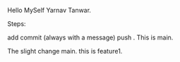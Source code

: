 Hello MySelf Yarnav Tanwar.

Steps:

add
commit (always with a message)
push
.
This is main.

The slight change main.
this is feature1.
